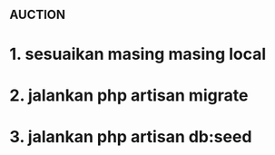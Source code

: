 ## AUCTION
#  1. sesuaikan masing masing local
#  2. jalankan php artisan migrate
#  3. jalankan php artisan db:seed
